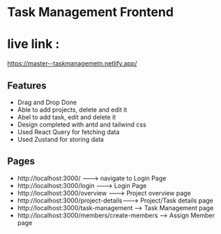 # Task Management Frontend

# live link :

https://master--taskmanagemetn.netlify.app/

## Features

- Drag and Drop Done
- Able to add projects, delete and edit it
- Abel to add task, edit and delete it
- Design completed with antd and tailwind css
- Used React Query for fetching data
- Used Zustand for storing data

## Pages

- http://localhost:3000/ ---> navigate to Login Page
- http://localhost:3000/login ---> Login Page
- http://localhost:3000/overview ---> Project overview page
- http://localhost:3000/project-details---> Project/Task details page
- http://localhost:3000/task-management --> Task Management page
- http://localhost:3000/members/create-members --> Assign Member page

